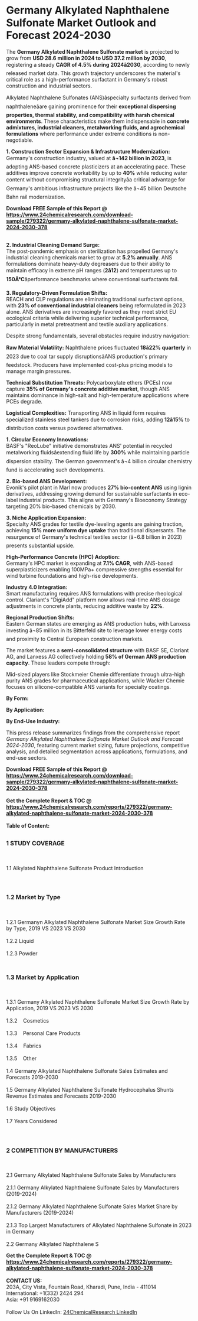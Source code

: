 <h1>Germany Alkylated Naphthalene Sulfonate Market Outlook and Forecast 2024-2030</h1><p>The <strong>Germany Alkylated Naphthalene Sulfonate market</strong> is projected to grow from <strong>USD 28.6 million in 2024 to USD 37.2 million by 2030</strong>, registering a steady <strong>CAGR of 4.5% during 2024â2030</strong>, according to newly released market data. This growth trajectory underscores the material's critical role as a high-performance surfactant in Germany's robust construction and industrial sectors.</p><p>Alkylated Naphthalene Sulfonates (ANS)âspecialty surfactants derived from naphthaleneâare gaining prominence for their <strong>exceptional dispersing properties, thermal stability, and compatibility with harsh chemical environments</strong>. These characteristics make them indispensable in <strong>concrete admixtures, industrial cleaners, metalworking fluids, and agrochemical formulations</strong> where performance under extreme conditions is non-negotiable.</p><p><strong>1. Construction Sector Expansion &amp; Infrastructure Modernization:</strong><br>
Germany's construction industry, valued at <strong>â¬142 billion in 2023</strong>, is adopting ANS-based concrete plasticizers at an accelerating pace. These additives improve concrete workability by up to <strong>40%</strong> while reducing water content without compromising structural integrityâa critical advantage for Germany's ambitious infrastructure projects like the â¬45 billion Deutsche Bahn rail modernization.</p><div><b>Download FREE Sample of this Report @ 
            <a href="https://www.24chemicalresearch.com/download-sample/279322/germany-alkylated-naphthalene-sulfonate-market-2024-2030-378">
            https://www.24chemicalresearch.com/download-sample/279322/germany-alkylated-naphthalene-sulfonate-market-2024-2030-378</a></b></div><br><p><strong>2. Industrial Cleaning Demand Surge:</strong><br>
The post-pandemic emphasis on sterilization has propelled Germany's industrial cleaning chemicals market to grow at <strong>5.2% annually</strong>. ANS formulations dominate heavy-duty degreasers due to their ability to maintain efficacy in extreme pH ranges (<strong>2â12</strong>) and temperatures up to <strong>150Â°C</strong>âperformance benchmarks where conventional surfactants fail.</p><p><strong>3. Regulatory-Driven Formulation Shifts:</strong><br>
REACH and CLP regulations are eliminating traditional surfactant options, with <strong>23% of conventional industrial cleaners</strong> being reformulated in 2023 alone. ANS derivatives are increasingly favored as they meet strict EU ecological criteria while delivering superior technical performance, particularly in metal pretreatment and textile auxiliary applications.</p><p>Despite strong fundamentals, several obstacles require industry navigation:</p><p><strong>Raw Material Volatility:</strong> Naphthalene prices fluctuated <strong>18â22% quarterly</strong> in 2023 due to coal tar supply disruptionsâANS production's primary feedstock. Producers have implemented cost-plus pricing models to manage margin pressures.</p><p><strong>Technical Substitution Threats:</strong> Polycarboxylate ethers (PCEs) now capture <strong>35% of Germany's concrete additive market</strong>, though ANS maintains dominance in high-salt and high-temperature applications where PCEs degrade.</p><p><strong>Logistical Complexities:</strong> Transporting ANS in liquid form requires specialized stainless steel tankers due to corrosion risks, adding <strong>12â15%</strong> to distribution costs versus powdered alternatives.</p><p><strong>1. Circular Economy Innovations:</strong><br>
BASF's "ReoLube" initiative demonstrates ANS' potential in recycled metalworking fluidsâextending fluid life by <strong>300%</strong> while maintaining particle dispersion stability. The German government's â¬4 billion circular chemistry fund is accelerating such developments.</p><p><strong>2. Bio-based ANS Development:</strong><br>
Evonik's pilot plant in Marl now produces <strong>27% bio-content ANS</strong> using lignin derivatives, addressing growing demand for sustainable surfactants in eco-label industrial products. This aligns with Germany's Bioeconomy Strategy targeting 20% bio-based chemicals by 2030.</p><p><strong>3. Niche Application Expansion:</strong><br>
Specialty ANS grades for textile dye-leveling agents are gaining traction, achieving <strong>15% more uniform dye uptake</strong> than traditional dispersants. The resurgence of Germany's technical textiles sector (â¬6.8 billion in 2023) presents substantial upside.</p><p><strong>High-Performance Concrete (HPC) Adoption:</strong><br>
	Germany's HPC market is expanding at <strong>7.1% CAGR</strong>, with ANS-based superplasticizers enabling 100MPa+ compressive strengths essential for wind turbine foundations and high-rise developments.</p><p><strong>Industry 4.0 Integration:</strong><br>
	Smart manufacturing requires ANS formulations with precise rheological control. Clariant's "DigiAdd" platform now allows real-time ANS dosage adjustments in concrete plants, reducing additive waste by <strong>22%</strong>.</p><p><strong>Regional Production Shifts:</strong><br>
	Eastern German states are emerging as ANS production hubs, with Lanxess investing â¬85 million in its Bitterfeld site to leverage lower energy costs and proximity to Central European construction markets.</p><p>The market features a <strong>semi-consolidated structure</strong> with BASF SE, Clariant AG, and Lanxess AG collectively holding <strong>58% of German ANS production capacity</strong>. These leaders compete through:</p><p>Mid-sized players like Stockmeier Chemie differentiate through ultra-high purity ANS grades for pharmaceutical applications, while Wacker Chemie focuses on silicone-compatible ANS variants for specialty coatings.</p><p><strong>By Form:</strong></p><p><strong>By Application:</strong></p><p><strong>By End-Use Industry:</strong></p><p>This press release summarizes findings from the comprehensive report <em>Germany Alkylated Naphthalene Sulfonate Market Outlook and Forecast 2024-2030</em>, featuring current market sizing, future projections, competitive analysis, and detailed segmentation across applications, formulations, and end-use sectors.</p><div><b>Download FREE Sample of this Report @ 
            <a href="https://www.24chemicalresearch.com/download-sample/279322/germany-alkylated-naphthalene-sulfonate-market-2024-2030-378">
            https://www.24chemicalresearch.com/download-sample/279322/germany-alkylated-naphthalene-sulfonate-market-2024-2030-378</a></b></div><br><div><b>Get the Complete Report & TOC @ 
            <a href="https://www.24chemicalresearch.com/reports/279322/germany-alkylated-naphthalene-sulfonate-market-2024-2030-378">
            https://www.24chemicalresearch.com/reports/279322/germany-alkylated-naphthalene-sulfonate-market-2024-2030-378</a></b></div><br>
            <b>Table of Content:</b><p><h2><span style="font-size:16px"><strong>1 STUDY COVERAGE</strong></span></h2><br />
<p>1.1 Alkylated Naphthalene Sulfonate Product Introduction</p><br />
<h2><span style="font-size:16px"><strong>1.2 Market by Type</strong></span></h2><br />
<p>1.2.1 Germanyn Alkylated Naphthalene Sulfonate Market Size Growth Rate by Type, 2019 VS 2023 VS 2030<br /><br />
1.2.2 Liquid&nbsp;&nbsp; &nbsp;<br /><br />
1.2.3 Powder<br /><br />
<h2><span style="font-size:16px"><strong>1.3 Market by Application</strong></span></h2><br />
<p>1.3.1 Germany Alkylated Naphthalene Sulfonate Market Size Growth Rate by Application, 2019 VS 2023 VS 2030<br /><br />
1.3.2&nbsp;&nbsp; &nbsp;Cosmetics<br /><br />
1.3.3&nbsp;&nbsp; &nbsp;Personal Care Products<br /><br />
1.3.4&nbsp;&nbsp; &nbsp;Fabrics<br /><br />
1.3.5&nbsp;&nbsp; &nbsp;Other<br /><br />
1.4 Germany Alkylated Naphthalene Sulfonate Sales Estimates and Forecasts 2019-2030<br /><br />
1.5 Germany Alkylated Naphthalene Sulfonate Hydrocephalus Shunts Revenue Estimates and Forecasts 2019-2030<br /><br />
1.6 Study Objectives<br /><br />
1.7 Years Considered</p><br />
<h2><span style="font-size:16px"><strong>2 COMPETITION BY MANUFACTURERS</strong></span></h2><br />
<p>2.1 Germany Alkylated Naphthalene Sulfonate Sales by Manufacturers<br /><br />
2.1.1 Germany Alkylated Naphthalene Sulfonate Sales by Manufacturers (2019-2024)<br /><br />
2.1.2 Germany Alkylated Naphthalene Sulfonate Sales Market Share by Manufacturers (2019-2024)<br /><br />
2.1.3 Top Largest Manufacturers of Alkylated Naphthalene Sulfonate in 2023 in Germany<br /><br />
2.2 Germany Alkylated Naphthalene S</p><div><b>Get the Complete Report & TOC @ 
            <a href="https://www.24chemicalresearch.com/reports/279322/germany-alkylated-naphthalene-sulfonate-market-2024-2030-378">
            https://www.24chemicalresearch.com/reports/279322/germany-alkylated-naphthalene-sulfonate-market-2024-2030-378</a></b></div><br><b>CONTACT US:</b><br>
            203A, City Vista, Fountain Road, Kharadi, Pune, India - 411014<br>
            International: +1(332) 2424 294<br>
            Asia: +91 9169162030 <br><br>
            Follow Us On LinkedIn: <a href="https://www.linkedin.com/company/24chemicalresearch/">24ChemicalResearch LinkedIn</a>